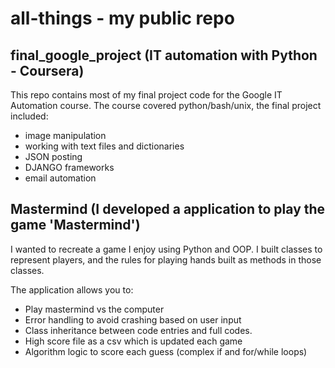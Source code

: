# all-things - my public repo


## final_google_project (IT automation with Python - Coursera)

This repo contains most of my final project code for the Google IT Automation course. The course covered python/bash/unix, the final project included:
- image manipulation
- working with text files and dictionaries
- JSON posting 
- DJANGO frameworks
- email automation

## Mastermind (I developed a application to play the game 'Mastermind')

I wanted to recreate a game I enjoy using Python and OOP. I built classes to represent players, and the rules for playing hands built as methods in those classes.

The application allows you to:
- Play mastermind vs the computer 
- Error handling to avoid crashing based on user input
- Class inheritance between code entries and full codes.
- High score file as a csv which is updated each game
- Algorithm logic to score each guess (complex if and for/while loops)



